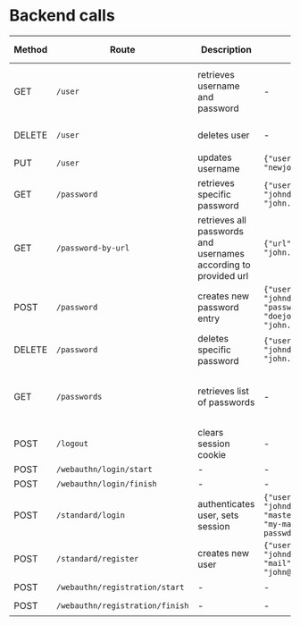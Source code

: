 # Backend calls
| Method | Route | Description | Body | Requires Cookie | Return | Additional Information
|---|---|---|---|---|---|---|
| GET | `/user` | retrieves username and password | - | ✔️ | `{"username": "johndoe", "masterpassword": "my-master-passwd", "mail": "john@doe.com"}` | - |
| DELETE | `/user` | deletes user | - | ✔️ | `{"Status": "REMOVED", "Error": ""}`| - |
| PUT | `/user` |  updates username | `{"username": "newjohndoe"}` | ✔️ | - | - |
| GET | `/password` | retrieves specific password | `{"username": "johndoe", "url": "john.doe"}` | ✔️ | - | - |
| GET | `/password-by-url` | retrieves all passwords and usernames according to provided url | `{"url": "john.doe"}` | ✔️ | `[{password": "doejohn", "id": "3", "url": "john.doe", "username": "johndoe"}, ...]` | - |
| POST | `/password` | creates new password entry | `{"username": "johndoe", "password": "doejohn", "url": "john.doe"}` | ✔️ | `{"Status": "CREATED", "Error": ""}` | - |
| DELETE | `/password` | deletes specific password | `{"username": "johndoe", "url": "john.doe"}` | ✔️ | `{"Status": "REMOVED", "Error": ""}` | - |
| GET | `/passwords` | retrieves list of passwords | - | ✔️ | `[{password": "doejohn", "id": "3", "url": "john.doe", "username": "johndoe"}, ...]` | - |
| POST | `/logout` | clears session cookie | - | ✔️ | - | - |
| POST | `/webauthn/login/start` | - | - | ❌ | - | - |
| POST | `/webauthn/login/finish` | - | - | ❌ | - | - |
| POST | `/standard/login` | authenticates user, sets session | `{"username": "johndoe", "masterpassword": "my-master-passwd"}` | ❌ | cookie: `keycloud-main` | - |
| POST | `/standard/register` | creates new user | `{"username": "johndoe", "mail": "john@doe.com"}` | ❌ | generated masterpassword | - |
| POST | `/webauthn/registration/start` | - | - | ✔️ | - | - |
| POST | `/webauthn/registration/finish` | - | - | ✔️ | - | - |

